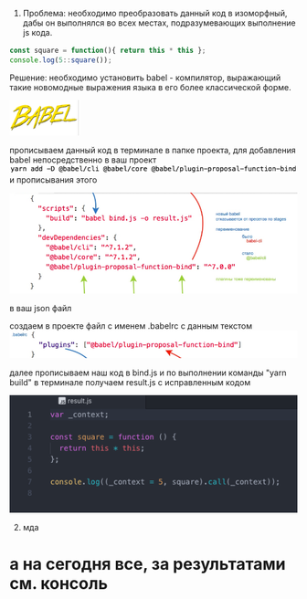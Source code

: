 1. Проблема: необходимо преобразовать данный код в изоморфный, дабы он выполнялся во всех местах, подразумевающих выполнение js кода.
```js 
const square = function(){ return this * this };
console.log(5::square()); 
```
Решение: необходимо установить babel - компилятор, выражающий такие новомодные выражения языка в его более классической форме.

<img src='babel.png'>

прописываем данный код в терминале в папке проекта, для добавления babel непосредственно в ваш проект <img src='yarn.png'>
и прописывания этого 

<img src='json.png'> 

в ваш json файл

создаем в проекте файл с именем .babelrc с данным текстом <img src='babelrc.png'>

далее прописываем наш код в bind.js и по выполнении команды "yarn build" в терминале получаем result.js с исправленным кодом

<img src='result.png'>

2. мда

# а на сегодня все, за результатами см. консоль

<script src='result.js'></script>
<script src='1.js'></script>
